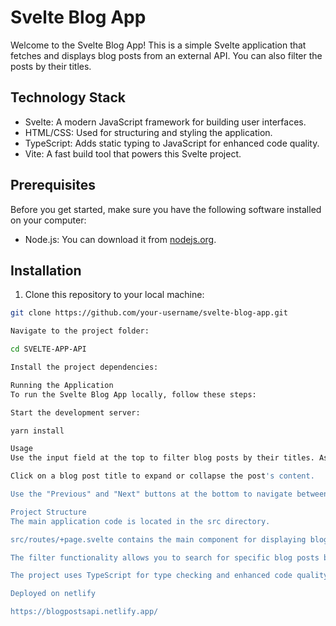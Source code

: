 # Svelte Blog App

Welcome to the Svelte Blog App! This is a simple Svelte application that fetches and displays blog posts from an external API. You can also filter the posts by their titles.

## Technology Stack

- Svelte: A modern JavaScript framework for building user interfaces.
- HTML/CSS: Used for structuring and styling the application.
- TypeScript: Adds static typing to JavaScript for enhanced code quality.
- Vite: A fast build tool that powers this Svelte project.

## Prerequisites

Before you get started, make sure you have the following software installed on your computer:

- Node.js: You can download it from [nodejs.org](https://nodejs.org/).

## Installation

1. Clone this repository to your local machine:

```bash
git clone https://github.com/your-username/svelte-blog-app.git

Navigate to the project folder:

cd SVELTE-APP-API

Install the project dependencies:

Running the Application
To run the Svelte Blog App locally, follow these steps:

Start the development server:

yarn install

Usage
Use the input field at the top to filter blog posts by their titles. As you type, the list of displayed posts will update dynamically.

Click on a blog post title to expand or collapse the post's content.

Use the "Previous" and "Next" buttons at the bottom to navigate between pages of blog posts.

Project Structure
The main application code is located in the src directory.

src/routes/+page.svelte contains the main component for displaying blog posts and handling user interactions and fetches data from an external API and displays it in a paginated list.

The filter functionality allows you to search for specific blog posts by title.

The project uses TypeScript for type checking and enhanced code quality

Deployed on netlify

https://blogpostsapi.netlify.app/
